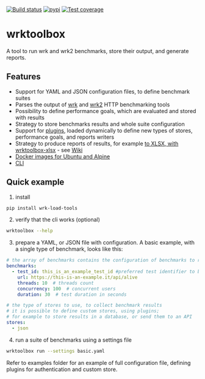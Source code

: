 [![Build status](https://dev.azure.com/robertoprevato/wrktoolbox/_apis/build/status/wrktoolbox-CI)](https://dev.azure.com/robertoprevato/wrktoolbox/_build/latest?definitionId=19) [![pypi](https://img.shields.io/pypi/v/wrktools.svg?color=blue)](https://pypi.org/project/wrktools/) [![Test coverage](https://img.shields.io/azure-devops/coverage/robertoprevato/wrktoolbox/19.svg)](https://robertoprevato.visualstudio.com/wrktoolbox/_build?definitionId=19)

# wrktoolbox
A tool to run wrk and wrk2 benchmarks, store their output, and generate reports.

## Features
* Support for YAML and JSON configuration files, to define benchmark suites
* Parses the output of [wrk](https://github.com/wg/wrk) and [wrk2](https://github.com/giltene/wrk2) HTTP benchmarking tools
* Possibility to define performance goals, which are evaluated and stored with results
* Strategy to store benchmarks results and whole suite configuration
* Support for [plugins](https://github.com/RobertoPrevato/wrktoolbox/wiki/Plugins), loaded dynamically to define new types of stores, performance goals, and reports writers
* Strategy to produce reports of results, for example [to XLSX, with wrktoolbox-xlsx](https://github.com/RobertoPrevato/wrktoolbox-xlsx) - see [Wiki](https://github.com/RobertoPrevato/wrktoolbox/wiki/Reports)
* [Docker images for Ubuntu and Alpine](https://github.com/RobertoPrevato/wrktoolbox/tree/master/docker)
* [CLI](https://github.com/RobertoPrevato/wrktoolbox/wiki/CLI)

## Quick example

1. install

```bash
pip install wrk-load-tools
```

2. verify that the cli works (optional)

```bash
wrktoolbox --help
```

3. prepare a YAML, or JSON file with configuration.
A basic example, with a single type of benchmark, looks like this:

```yaml
# the array of benchmarks contains the configuration of benchmarks to run
benchmarks:
  - test_id: this_is_an_example_test_id #preferred test identifier to be added in reports
    url: https://this-is-an-example.it/api/alive
    threads: 10  # threads count
    concurrency: 100  # concurrent users
    duration: 30  # test duration in seconds

# the type of stores to use, to collect benchmark results
# it is possible to define custom stores, using plugins;
# for example to store results in a database, or send them to an API
stores:
  - json
```

4. run a suite of benchmarks using a settings file

```bash
wrktoolbox run --settings basic.yaml
```

Refer to examples folder for an example of full configuration file, defining plugins for authentication and custom store.
